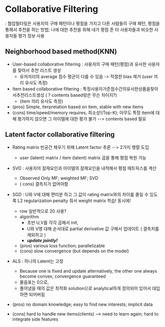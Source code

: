 # Collaborative Filtering
 : 협업필터링은 사용자의 구매 패턴이나 평점을 가지고 다른 사람들의 구매 패턴, 평점을 통해서 추천을 하는 방법; 나에 대한 추천을 위해 내가 평점 준 타 사용자들과 비슷한 사용자들 평가 정보 사용

## Neighborhood based method(KNN)
  * User-based collaborative filtering : 사용자의 구매 패턴(평점)과 유사한 사용자를 찾아서 추천 리스트 생성
    * 유저끼리의 average 점수 평균이 다를 수 있음 -> 적절한 bias 제거 (user 끼리 유사도 측정)
  * Item based collaborative filtering : 특정사용자가준점수간의유사한상품을찾아서추천리스트생성 ( ? contents based랑은 무슨 차이지?)
    * (item 끼리 유사도 측정)
  * (pros) Simple, iterpretation based on item, stable with new items
  * (cons) time/speed/memory requires, 희소성!(Top-K); 아무도 특정 item에 대해 평가하지 않으면 그 아이템에 대한 평가 불가 --> contents based 필요
 
 ## Latent factor collaborative filtering
  * Rating matrix 빈공간 채우기 위해 Latent factor 추론 --> 2가지 행렬 도입
    * user (latent) matrix / item (latent) matrix 곱을 통해 평점 복원 가능
  * SVD : 사용자의 잠재요인과 아이템의 잠재요인을 내적해서 평점 매트릭스를 계산
    * Observed Only MF; weighted MF; SVD
    * ( cons) 결측치가 없어야함
  * SGD : U와 V에 대해 편미분 하고 그 값이 rating matrix와의 차이를 줄일 수 있도록 L2 regularization penalty 줘서 weight matrix 학습! 동시에!
    * row 일반적으로 20 사용?
    * algorithm
      * 초반 U,V를 각각 곱해서 init,
      * U와 V엥 대해 순서대로 partial derivative 값 구해서 업데이트 ( 결측치를 제외하고 )
      * ***update jointly!***
    * (pros) various loss function; parallelizable
    * (cons) slow convergence (but depends on the model)
  * ALS : 하나의 Latent는 고정 
    * Because one is fixed and update alternatively, the other one always become convex; convergence guaranteed
    * 물음표는 0으로,
    * 풀어냈을 때의 값은 최적화 solution으로 analytical하게 정의되어 있어서 대입하면 되어버림

* (pros) no domain knowledge; easy to find new interests; implicit data
* (cons) hard to handle new items(clients) --> need to learn again; hard to integrate side features 
